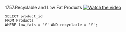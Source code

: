 1757.Recyclable and Low Fat Products 
[![Watch the video](https://img.youtube.com/vi/-3AQD8s_Qdg/0.jpg)](https://youtu.be/-3AQD8s_Qdg?si=3UFNXRlf7NZOeNS3)

```
SELECT product_id
FROM Products
WHERE low_fats = 'Y' AND recyclable = 'Y';
```

